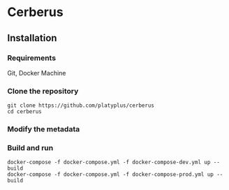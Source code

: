 # Cerberus

## Installation

### Requirements

Git, Docker Machine

### Clone the repository

```
git clone https://github.com/platyplus/cerberus
cd cerberus
```

### Modify the metadata

### Build and run

```
docker-compose -f docker-compose.yml -f docker-compose-dev.yml up --build
docker-compose -f docker-compose.yml -f docker-compose-prod.yml up --build
```
